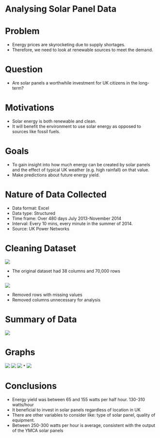 # Analysing Solar Panel Data

# Problem
* Energy prices are skyrocketing due to supply shortages.
* Therefore, we need to look at renewable sources to meet the demand.

# Question
* Are solar panels a worthwhile investment for UK citizens in the long-term?

# Motivations
* Solar energy is both renewable and clean.
* It will benefit the environment to use solar energy as opposed to sources like fossil fuels.

# Goals
* To gain insight into how much energy can be created by solar panels and the effect of typical UK weather (e.g. high rainfall) on that value.
* Make predictions about future energy yield.

# Nature of Data Collected
* Data format: Excel
* Data type: Structured
* Time frame: Over 480 days July 2013-November 2014
* Interval: Every 10 mins, every minute in the summer of 2014.
* Source: UK Power Networks

# Cleaning Dataset
![](https://github.com/FloralInsanity/Sana_Portfolio/blob/main/solar_panels/images/uncleaned_dataset.png)
* The original dataset had 38 columns and 70,000 rows
* 
![](https://github.com/FloralInsanity/Sana_Portfolio/blob/main/solar_panels/images/cleaned_dataset.png)
* Removed rows with missing values
* Removed columns unnecessary for analysis

# Summary of Data
![](https://github.com/FloralInsanity/Sana_Portfolio/blob/main/solar_panels/images/summary_of_data.png)

# Graphs
![](https://github.com/FloralInsanity/Sana_Portfolio/blob/main/solar_panels/images/site_temp.png)
![](https://github.com/FloralInsanity/Sana_Portfolio/blob/main/solar_panels/images/site_rain.png)
![](https://github.com/FloralInsanity/Sana_Portfolio/blob/main/solar_panels/images/site_humidity.png)
* 
![](https://github.com/FloralInsanity/Sana_Portfolio/blob/main/solar_panels/images/site_solarenergy.png)

# Conclusions
* Energy yield was between 65 and 155 watts per half hour. 130-310 watts/hour
* It beneficial to invest in solar panels regardless of location in UK
* There are other variables to consider like: type of solar panel, quality of equipment. 
* Between 250-300 watts per hour is average, consistent with the output of the YMCA solar panels
